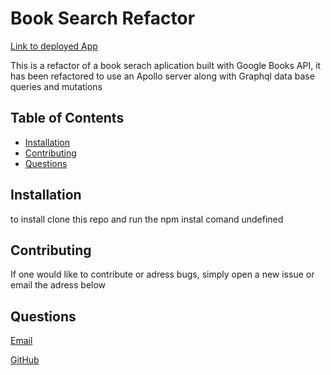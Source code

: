 
  # Book Search Refactor
  
[Link to deployed App](https://pure-retreat-84316.herokuapp.com/)

  This is a refactor of a book serach aplication built with Google Books API, it has been refactored to use an Apollo server along with Graphql data base queries and mutations 
  
  ## Table of Contents
  * [Installation](#installation)
  * [Contributing](#Contributing)
  * [Questions](#Questions)
  
  ## Installation
  to install clone this repo and run the npm instal comand
  undefined
 
  
  ## Contributing
  If one would like to contribute or adress bugs, simply open a new issue or email the adress below

  
  ## Questions
  [Email](mailto:emailcodydiab@gmail.com)

  [GitHub](https://github.com/CodyDiab)
